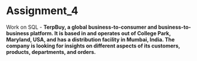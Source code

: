 # Assignment_4
Work on SQL - **TerpBuy, a global business-to-consumer and business-to-business platform. It is based in and operates out of College Park, Maryland, USA, and has a distribution facility in Mumbai, India. The company is looking for insights on different aspects of its customers, products, departments, and orders.**
